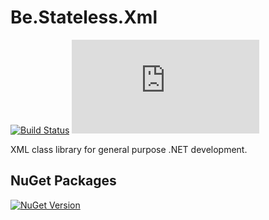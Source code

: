 ﻿# Be.Stateless.Xml

[![Build Status](https://dev.azure.com/icraftsoftware/be.stateless/_apis/build/status/Be.Stateless.Xml%20Manual%20Release?branchName=master)](https://dev.azure.com/icraftsoftware/be.stateless/_build/latest?definitionId=9&branchName=master)
[![GitHub Release](https://img.shields.io/github/v/release/icraftsoftware/Be.Stateless.Xml?label=Release)](https://github.com/icraftsoftware/Be.Stateless.Xml/releases/latest)

XML class library for general purpose .NET development.

## NuGet Packages

[![NuGet Version](https://img.shields.io/nuget/v/Be.Stateless.Xml.svg?label=Be.Stateless.Xml&style=flat)](https://www.nuget.org/packages/Be.Stateless.Xml/)
